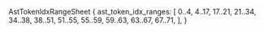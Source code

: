 AstTokenIdxRangeSheet {
    ast_token_idx_ranges: [
        0..4,
        4..17,
        17..21,
        21..34,
        34..38,
        38..51,
        51..55,
        55..59,
        59..63,
        63..67,
        67..71,
    ],
}